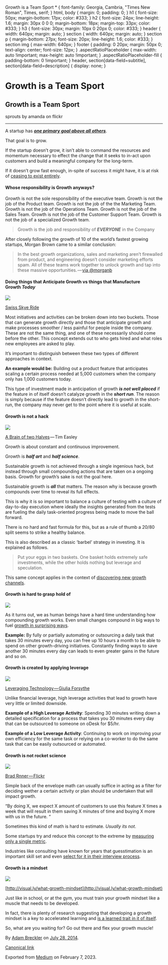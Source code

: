  Growth is a Team Sport \* { font-family: Georgia, Cambria, "Times New Roman", Times, serif; } html, body { margin: 0; padding: 0; } h1 { font-size: 50px; margin-bottom: 17px; color: #333; } h2 { font-size: 24px; line-height: 1.6; margin: 30px 0 0 0; margin-bottom: 18px; margin-top: 33px; color: #333; } h3 { font-size: 30px; margin: 10px 0 20px 0; color: #333; } header { width: 640px; margin: auto; } section { width: 640px; margin: auto; } section p { margin-bottom: 27px; font-size: 20px; line-height: 1.6; color: #333; } section img { max-width: 640px; } footer { padding: 0 20px; margin: 50px 0; text-align: center; font-size: 12px; } .aspectRatioPlaceholder { max-width: auto !important; max-height: auto !important; } .aspectRatioPlaceholder-fill { padding-bottom: 0 !important; } header, section\[data-field=subtitle\], section\[data-field=description\] { display: none; }

Growth is a Team Sport
======================

  

Growth is a Team Sport
----------------------

sprouts by amanda on flickr

* * *

A startup has [**_one primary goal above all others_**](http://www.paulgraham.com/growth.html).

That goal is to grow.

If the startup doesn’t grow, it isn’t able to command the resources and momentum necessary to effect the change that it seeks to in-act upon customers and build a meaningful company for the long-term.

If it doesn’t grow fast enough, in-spite of success it might have, it is at risk of [ceasing to exist entirely](http://www.theverge.com/2013/11/5/5039216/everpix-life-and-death-inside-the-worlds-best-photo-startup).

#### Whose responsibility is Growth anyways?

Growth is not the sole responsibility of the executive team. Growth is not the job of the Product team. Growth is not the job of the the Marketing Team. Growth is not the job of the Operations Team. Growth is not the job of the Sales Team. Growth is not the job of the Customer Support Team. Growth is not the job of a specialized Growth team.

> Growth is the job and responsibility of **_EVERYONE_**  in the Company

After closely following the growth of 10 of the world’s fastest growing startups, Morgan Brown came to a similar conclusion:

> In the best growth organizations, sales and marketing aren’t firewalled from product, and engineering doesn’t consider marketing efforts spam. All of these teams work together to unlock growth and tap into these massive opportunities. — [via @morganb](https://medium.com/@morganb/ten-things-i-learned-researching-ten-of-the-worlds-fastest-growing-startups-a53106e2599a)

#### **Doing things that Anticipate Growth vs things that Manufacture Growth _Today_**

![](https://cdn-images-1.medium.com/max/800/1*WWSNRWsDKPKD1TW3aKVs-g.jpeg)

[Swiss Skye Ride](https://www.flickr.com/photos/matthunterross/7750261492/in/photolist-cNS7J9-9amgTF-jXP7RS-i7ukyW-8Z5KpL-4897A6-9t8jTZ-48984x-944WGs-brDwef-4897QM-98WNEv-gyd3uP-egHkrB-94yGkR-4CcZcC-bEyrBp-8y7Q1M-8WUb7z-9RaaaA-4897st-8Xexij-94BMVN-47Xv5G-94BMkA-944WDy-92rggF-bsoBBq-4WHXzW-4Ykf5x-47Xv3h-47Ts6i-8BdrWJ-8Xbwdk-bdN268-8ZUro6-jHgVwo-4897E8-8BpF5Z-aeemaL-d25PPA-6FiYuH-98ZWZo-61EGTh-4897Ni-nqwdDp-9YY7mS-8PcCbN-8JKeuG-7PJgmz)

Most initiatives and activities can be broken down into two buckets. Those that can generate growth directly and those that anticipate growth and make processes smoother / less painful for people inside the company. These are not the same thing, and one of these necessarily should come before the other. This concept extends out to who gets hired and what roles new employees are asked to play.

It’s important to distinguish between these two types of different approaches in context.

**An example would be:** Building out a product feature that anticipates scaling a certain process needed at 5,000 customers when the company only has 1,000 customers today.

This type of investment made in anticipation of growth **_is not well placed_** if the feature in of itself doesn’t catalyze growth in the **_short run_**. The reason is simply because if the feature doesn’t directly lead to growth in the short-run, the company may never get to the point where it is useful at scale.

#### **Growth is not a hack**

![](https://cdn-images-1.medium.com/max/400/1*QPXKio1UHFU-ou8ln6fo7A.jpeg)

[A Brain of two Halves](https://www.flickr.com/photos/iamassault/8280867931/in/photolist-96fnW7-dBKBx2-apL9WG-dkpY3n-fwMSrb-5W8aGs-6pBev8-6kzGdH-hyURaz-5W3XTK-8uZBAz-6muEA8-dScwML-hsbe32-fCqSrC-bqDmHh-67FDR5-5z8br-23dnPT-5W3Uen-9BxGM4-58K5xz-5yCP35-2j8cwJ-39Km28-4yaLVi-5W3SR6-9EnGKN-5W3WoK-73ypQL-cGPjdy-4HyUVv-4E36P-4F6goc-hCxSyK-2J8oh-9EEaSq-7KvjLG-7NduPF-4HyVGM-dmNNDX-cro8F3-4FbpxQ-5AvCLk-4Fauzf-4Hz3ht-5AzUrd-7CFRA3-7KVN39-8oXEdX) — Tim Easley

Growth is about constant and continuous improvement.

Growth is **_half art_** and **_half science_**.

Sustainable growth is not achieved through a single ingenious hack, but instead through small compounding actions that are taken on a ongoing basis. Growth for growth’s sake is not the goal here.

Sustainable growth is **_all_** that matters. The reason why is because growth compounds over time to reveal its full effects.

This is why it is so important to balance a culture of testing with a culture of day-to-day execution where ideally the insights generated from the tests are fueling the daily task-oriented progress being made to move the ball forward.

There is no hard and fast formula for this, but as a rule of thumb a 20/80 split seems to strike a healthy balance.

This is also described as a classic ‘barbel’ strategy in investing. It is explained as follows.

> Put your eggs in two baskets. One basket holds extremely safe investments, while the other holds nothing but leverage and speculation.

This same concept applies in the context of [discovering new growth channels](http://andrewchen.co/2014/07/08/theres-only-a-few-ways-to-scale-user-growth-and-heres-the-list/]).

#### Growth is hard to grasp hold of

![](https://cdn-images-1.medium.com/max/400/1*V4heD4NNx_EchIoUVid07A.jpeg)

As it turns out, we as human beings have a hard time understanding how compounding growth works. Even small changes compound in big ways to fuel [growth in surprising ways](http://bollocks2012.wordpress.com/2013/04/22/the-greatest-shortcoming-of-the-human-race-is-our-inability-to-understand-the-exponential-function/).

**Example:** By fully or partially automating or outsourcing a daily task that takes 30 minutes every day, you can free up 10 hours a month to be able to spend on other growth-driving initiatives. Constantly finding ways to save another 30 minutes every day can leads to even greater gains in the future and so on.

#### Growth is created by applying leverage

![](https://cdn-images-1.medium.com/max/400/1*9Efe8d6GB_gdsIvmRkFxmA.jpeg)

[Leveraging Technology — Giulia Forsythe](https://www.flickr.com/photos/gforsythe/10310176123/in/photolist-gH5mai-67XwUF-7RHZp9-7RHZzE-7REKrT-7REHKX-7RHZ8q-5RwwE8-dVvfBK-88oM2A-5NbgQn-67XxPH-8D8ckh-8D8chS-8D55LF-8D55Pk-9c5BmY-5Jv1DQ-9oxjbZ-8SX6kX-bJs2wc-bD9MtJ-682JwL-6T6e6A-c2x92q-8mpJCe-9WdGpw-9emgtt-dBra48-fALegY-fALvb9-fAw7Lk-fAvZoV-fALKGE-fALLny-fAwcPZ-fALkco-fAwsLn-fALCVE-fAwsxg-fAwjNp-fALncU-5jJvgk-fALHh3-fALEtN-72SGAa-d9STPN-8mKEft-P1vM9-P1vM5)

Unlike financial leverage, high leverage activities that lead to growth have very little or limited downside.

**Example of a High Leverage Activity**: Spending 30 minutes writing down a detailed specification for a process that takes you 30 minutes every day that can be outsourced to someone on oDesk for $5/hr.

**Example of a Low Leverage Activity**: Continuing to work on improving your own efficiency for the same task or relying on a co-worker to do the same task that can be easily outsourced or automated.

#### **Growth is not rocket science**

![](https://cdn-images-1.medium.com/max/400/1*LRMYy4n835WIjXekxOGZPg.jpeg)

[Brad Rnner — Flickr](https://www.flickr.com/photos/bradrenner/4998562353/in/photolist-kEqKu1-2aMmEY-4tALdZ-8BGWrx-ziUNC-6attHD-7PAsTi-7PN7Ev-9dDKwd-62YGVo-5WQP16-bu7FyF-8wUkN5-8wysx8-4j62aw-8wBt83-3PqWM4-aZvzd2-egSbBT-egXWVq-7PN7UD-7PRjZU-8wysok-fKTDqw-egSbAn-egXWWs-egSbwc-egSbt8-egXX1o-egSbDV-egSbxT-egSbs6-egSbB4-7MppSa-xdQZv-JBGY8-4ELajZ-eKnbmG-eKaKM8-eKaKSz-7u7tFd-2i1K4S-6R5zGZ-aULjQZ-4HAkgh-7gd7rk-8X44NH-yLTjk-7yR2R3-DtcKv)

Simple back of the envelope math can usually suffice in acting as a filter for deciding wether a certain activity or plan should be undertaken that will impact growth.

“By doing X, we expect X amount of customers to use this feature X times a week that will result in them saving X minutes of time and buying X more with us in the future. “

Sometimes this kind of math is hard to estimate. _Usually its not_.

Some startups try and reduce this concept to the extreme by [measuring only a single metric](http://blog.kissmetrics.com/single-startup-metric/).

Industries like consulting have known for years that guesstimation is an important skill set and even [select for it in their interview process](https://www.youtube.com/watch?v=FQUcoun99Vk).

#### Growth is a mindset

![](https://cdn-images-1.medium.com/max/400/1*PUikjs7V5xRcPSG5F4N5KA.jpeg)

[http://visual.ly/what-growth-mindset](http://visual.ly/what-growth-mindset)

Just like in school, or at the gym, you must train your growth mindset like a muscle that needs to be developed.

In fact, there is plenty of research suggesting that developing a growth mindset is a key to accelerated learning and [is a learned trait in it of itself](https://alumni.stanford.edu/get/page/magazine/article/?article_id=32124).

So, what are you waiting for? Go out there and flex your growth muscle!

By [Adam Breckler](https://medium.com/@adambreckler) on [July 28, 2014](https://medium.com/p/16315171166a).

[Canonical link](https://medium.com/@adambreckler/growth-is-a-team-sport-16315171166a)

Exported from [Medium](https://medium.com) on February 7, 2023.